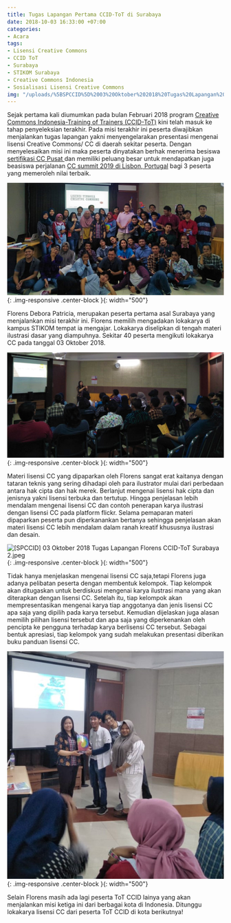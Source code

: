 ```yaml
---
title: Tugas Lapangan Pertama CCID-ToT di Surabaya
date: 2018-10-03 16:33:00 +07:00
categories:
- Acara
tags:
- Lisensi Creative Commons
- CCID ToT
- Surabaya
- STIKOM Surabaya
- Creative Commons Indonesia
- Sosialisasi Lisensi Creative Commons
img: "/uploads/%5BSPCCID%5D%2003%20Oktober%202018%20Tugas%20Lapangan%20Florens%20CCID-ToT%20Surabaya.jpeg"
---
```


Sejak pertama kali diumumkan pada bulan Februari 2018 program [Creative Commons Indonesia-Training of Trainers  (CCID-ToT)](http://creativecommons.or.id/sertifikasi-perwakilan-ccid-training-of-trainers-creative-commons-indonesia/tentang-training-of-trainers-creative-commons-indonesia/) kini telah masuk ke tahap penyeleksian terakhir. Pada misi terakhir ini peserta diwajibkan menjalankan tugas lapangan yakni menyengelarakan presentasi mengenai lisensi Creative Commons/ CC di daerah sekitar peserta. Dengan menyelesaikan misi ini maka peserta dinyatakan berhak menerima besiswa [sertifikasi CC Pusat ](http://creativecommons.or.id/2018/02/cc-certificates-saatnya-menjadi-ahli-lisensi-cc-bersertifikat/)dan memiliki peluang besar untuk mendapatkan juga beasiswa perjalanan [CC summit 2019 di Lisbon, Portugal](https://summit.creativecommons.org/) bagi 3 peserta yang memeroleh nilai terbaik.

![Tugas Lapangan Florens CCID-ToT Surabaya.jpeg](/uploads/Tugas%20Lapangan%20Florens%20CCID-ToT%20Surabaya.jpeg){: .img-responsive .center-block }{: width="500"}

Florens Debora Patricia, merupakan peserta pertama asal Surabaya yang menjalankan misi terakhir ini. Florens memilih mengadakan lokakarya di kampus STIKOM tempat ia mengajar. Lokakarya diselipkan di tengah materi ilustrasi dasar yang diampuhnya. Sekitar 40 peserta mengikuti lokakarya CC pada tanggal 03 Oktober 2018.

![\[SPCCID\] 03 Oktober 2018 Tugas Lapangan Florens CCID-ToT Surabaya.jpeg](/uploads/%5BSPCCID%5D%2003%20Oktober%202018%20Tugas%20Lapangan%20Florens%20CCID-ToT%20Surabaya.jpeg){: .img-responsive .center-block }{: width="500"}

Materi lisensi CC yang dipaparkan oleh Florens sangat erat kaitanya dengan tataran teknis yang sering dihadapi oleh para ilustrator  mulai dari perbedaan antara hak cipta dan hak merek. Berlanjut mengenai lisensi hak cipta dan jenisnya yakni lisensi terbuka dan tertutup. Hingga penjelasan lebih mendalam mengenai lisensi CC dan contoh penerapan karya ilustrasi dengan lisensi CC pada platform flickr. Selama pemaparan materi dipaparkan peserta pun diperkanankan bertanya sehingga penjelasan akan materi lisensi CC lebih mendalam dalam ranah kreatif khususnya ilustrasi dan desain.

![\[SPCCID\] 03 Oktober 2018 Tugas Lapangan Florens CCID-ToT Surabaya 2.jpeg](https://manage.siteleaf.com/api/v2/sites/58a15a68c1d6701a51c08017/source/_uploads/%5BSPCCID%5D%2003%20Oktober%202018%20Tugas%20Lapangan%20Florens%20CCID-ToT%20Surabaya%202.jpeg?download){: .img-responsive .center-block }{: width="500"}

Tidak hanya menjelaskan mengenai lisensi CC saja,tetapi Florens juga adanya pelibatan peserta dengan membentuk kelompok. Tiap kelompok akan ditugaskan untuk berdiskusi mengenai karya ilustrasi mana yang akan diterapkan dengan lisensi CC. Setelah itu, tiap kelompok akan mempresentasikan mengenai karya tiap anggotanya dan jenis lisensi CC apa saja yang dipilih pada karya tersebut. Kemudian dijelaskan juga alasan memilih pilihan lisensi tersebut dan apa saja yang diperkenankan oleh pencipta ke pengguna terhadap karya berlisensi CC tersebut. Sebagai bentuk apresiasi, tiap kelompok yang sudah melakukan presentasi diberikan buku panduan lisensi CC.

![[SPCCID] 03 Oktober 2018 Tugas Lapangan Florens CCID-ToT Surabaya 3.jpeg](/uploads/%5BSPCCID%5D%2003%20Oktober%202018%20Tugas%20Lapangan%20Florens%20CCID-ToT%20Surabaya%203.jpeg){: .img-responsive .center-block }{: width="500"}

Selain Florens masih ada lagi peserta ToT CCID lainya yang akan menjalankan misi ketiga ini dari berbagai kota di Indonesia. Ditunggu lokakarya lisensi CC dari peserta ToT CCID di kota berikutnya!